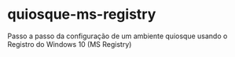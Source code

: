 # quiosque-ms-registry
Passo a passo da configuração de um ambiente quiosque usando o Registro do Windows 10 (MS Registry)
